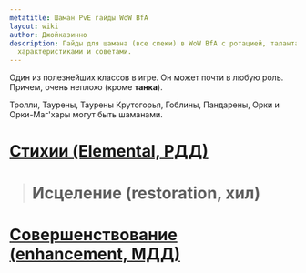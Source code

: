```yaml
---
metatitle: Шаман PvE гайды WoW BfA
layout: wiki
author: Джойказинно
description: Гайды для шамана (все спеки) в WoW BfA с ротацией, талантами для рейдов/мифик+,
  характеристиками и советами.
---
```


Один из полезнейших классов в игре. Он может почти в любую роль. Причем, очень неплохо (кроме **танка**).

Тролли, Таурены, Таурены Крутогорья, Гоблины, Пандарены, Орки и Орки-Маг'хары могут быть шаманами.

# [Стихии (Elemental, РДД)](/wiki/classes/shaman/elemental)
> # Исцеление (restoration, хил)
# [Совершенствование (enhancement, МДД)](/wiki/classes/shaman/enhancement)
